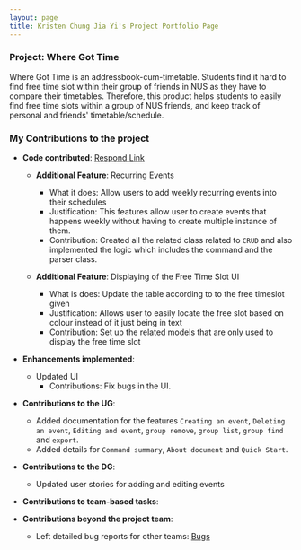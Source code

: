 ```yaml
---
layout: page
title: Kristen Chung Jia Yi's Project Portfolio Page
---
```

### Project: Where Got Time

Where Got Time is an addressbook-cum-timetable. Students find it hard to find free time slot within their group of
friends in NUS as they have to compare their timetables. Therefore, this product helps students to easily find free time
slots within a group of NUS friends, and keep track of personal and friends' timetable/schedule.

### My Contributions to the project
* **Code contributed**:
    [Respond Link](https://nus-cs2103-ay2223s2.github.io/tp-dashboard/?search=alvozyn&breakdown=true&sort=groupTitle%20dsc&sortWithin=title&since=2023-02-17&timeframe=commit&mergegroup=&groupSelect=groupByRepos&checkedFileTypes=docs~functional-code~test-code~other)
    * **Additional Feature**: Recurring Events
      * What it does: Allow users to add weekly recurring events into their schedules
      * Justification: This features allow user to create events that happens weekly without having to create multiple instance of them.
      * Contribution: Created all the related class related to `CRUD` and also implemented the logic which includes the command and the parser class.

    * **Additional Feature**: Displaying of the Free Time Slot UI
      * What is does: Update the table according to to the free timeslot given
      * Justification: Allows user to easily locate the free slot based on colour instead of it just being in text
      * Contribution: Set up the related models that are only used to display the free time slot
  

* **Enhancements implemented**:
  * Updated UI
    * Contributions: Fix bugs in the UI.
  

* **Contributions to the UG**:
  * Added documentation for the features `Creating an event`, `Deleting an event`, `Editing and event`, `group remove`, `group list`, `group find` and `export`.
  * Added details for `Command summary`, `About document` and `Quick Start`.


* **Contributions to the DG**:
  * Updated user stories for adding and editing events
  

* **Contributions to team-based tasks**:


* **Contributions beyond the project team**:
  * Left detailed bug reports for other teams: [Bugs](https://github.com/Alvozyn/ped/issues)